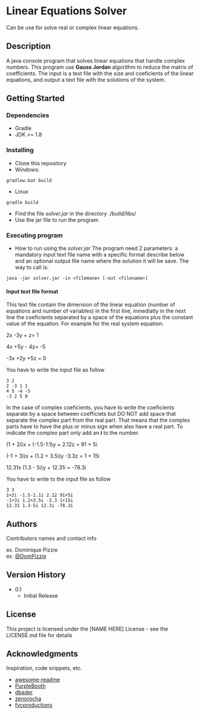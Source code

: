 # Linear Equations Solver

Can be use for solve real or complex linear equations.

## Description

A java console program that solves linear equations that handle complex numbers. This program
use **Gauss Jordan** algorithm to reduce the matrix of coefficients. The input is a text file 
with the size and coeficients of the linear equations, and output a text file with the solutions 
of the system.

## Getting Started

### Dependencies

* Gradle
* JDK >= 1.8

### Installing

* Clone this repository
* Windows:
```
gradlew.bat build
```
* Linux
```
gradle build
```
* Find the file _solver.jar_ in the directory ./build/libs/
* Use the jar file to run the program

### Executing program

* How to run using the _solver.jar_
The program need 2 parameters: a mandatory input text file name with a specific format describe below
and an optional output file name where the solution it will be save. The way to call is:
```
java -jar solver.jar -in <filemane> [-out <filename>]
```

#### Input text file format
This text file contain the dimension of the linear equation (number of equations and number of variables) 
in the first line, inmediatly in the next line the coeficients separated by a space of the equations plus 
the constant value of the equation. For example for the real system equation:

2x -3y + z= 1

4x +5y - 4z= -5

-3x +2y +5z = 0

You have to write the input file as follow
```
3 2
2 -3 1 1
4 5 -4 -5
-3 2 5 0
```

In the case of complex coeficients, you have to write the coeficients separate by a space between coefficiets
but DO NOT add space that separate the complex part from the real part. That means that the complex parts
have to have the plus or minus sign when also have a real part. To indicate the complex part only add an **i** 
to the number.

(1 + 2i)x + (-1.5-1.1)y + 2.12z = 91 + 5i

(-1 + 3i)x + (1.2 + 3.5i)y -3.3z = 1 + 15i

12.31x (1.3 - 5i)y + 12.31i = -78.3i

You have to write to the input file as follow

```
3 3
1+2i -1.5-1.1i 2.12 91+5i
-1+3i 1.2+3.5i -3.3 1+15i
12.31 1.3-5i 12.3i -78.3i
```

## Authors

Contributors names and contact info

ex. Dominique Pizzie  
ex. [@DomPizzie](https://twitter.com/dompizzie)

## Version History

* 0.1
    * Initial Release

## License

This project is licensed under the [NAME HERE] License - see the LICENSE.md file for details

## Acknowledgments

Inspiration, code snippets, etc.
* [awesome-readme](https://github.com/matiassingers/awesome-readme)
* [PurpleBooth](https://gist.github.com/PurpleBooth/109311bb0361f32d87a2)
* [dbader](https://github.com/dbader/readme-template)
* [zenorocha](https://gist.github.com/zenorocha/4526327)
* [fvcproductions](https://gist.github.com/fvcproductions/1bfc2d4aecb01a834b46)